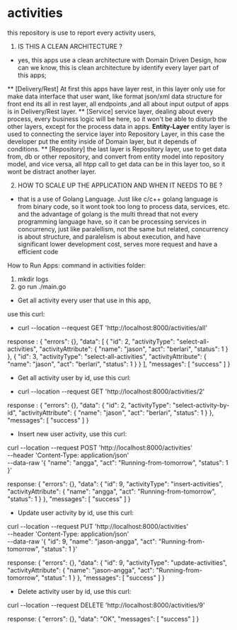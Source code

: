 # activities

this repository is use to report every activity users, 

1. IS THIS A CLEAN ARCHITECTURE ?
- yes, this apps use a clean architecture with Domain Driven Design, how can we know, this is clean architecture by identify every layer part of this apps; 

** [Delivery/Rest] At first this apps have layer rest, in this layer only use for make data interface that user want, like format json/xml data structure for front end its all in rest layer, all endpoints ,and all about input output of apps is in Delivery/Rest layer.
** [Service] service layer, dealing about every process, every business logic will be here, so it won't be able to disturb the other layers, except for the process data in apps.
**Entity-Layer** entity layer is used to connecting the service layer into Repository Layer, in this case the developer put the entity inside of Domain layer, but it depends of conditions.
** [Repository] the last layer is Repository layer, use to get data from, db or other repository, and convert from entity model into repository model, and vice versa, all htpp call to get data can be in this layer too, so it wont be distract another layer.

2. HOW TO SCALE UP THE APPLICATION AND WHEN IT NEEDS TO BE ?
- that is a use of Golang Language. Just like c/c++ golang language is from binary code, so it wont took too long to process data, services, etc. and the advantage of golang is the multi thread that not every programming language have, so it can be processing services in concurrency, just like paralellism, not the same but related, concurrency is about structure, and paralelism is about execution, and have significant lower development cost, serves more request and have a efficient code 

How to Run Apps:
command in activities folder: 
1. mkdir logs
2. go run ./main.go


* Get all activity every user that use in this app, 

use this curl:
- curl --location --request GET 'http://localhost:8000/activities/all'

response :
{
    "errors": {},
    "data": [
        {
            "id": 2,
            "activityType": "select-all-activities",
            "activityAttribute": {
                "name": "jason",
                "act": "berlari",
                "status": 1
            }
        },
        {
            "id": 3,
            "activityType": "select-all-activities",
            "activityAttribute": {
                "name": "jason",
                "act": "berlari",
                "status": 1
            }
        }
    ],
    "messages": [
        "success"
    ]
}

* Get all activity user by id, 
use this curl:

- curl --location --request GET 'http://localhost:8000/activities/2'

response :
{
    "errors": {},
    "data": {
        "id": 2,
        "activityType": "select-activity-by-id",
        "activityAttribute": {
            "name": "jason",
            "act": "berlari",
            "status": 1
        }
    },
    "messages": [
        "success"
    ]
}

* Insert new user activity,
use this curl:

curl --location --request POST 'http://localhost:8000/activities' \
--header 'Content-Type: application/json' \
--data-raw '{
    "name": "angga",
    "act": "Running-from-tomorrow",
    "status": 1
}'

response:
{
    "errors": {},
    "data": {
        "id": 9,
        "activityType": "insert-activities",
        "activityAttribute": {
            "name": "angga",
            "act": "Running-from-tomorrow",
            "status": 1
        }
    },
    "messages": [
        "success"
    ]
}

* Update user activity by id,
use this curl:

curl --location --request PUT 'http://localhost:8000/activities' \
--header 'Content-Type: application/json' \
--data-raw '{
    "id": 9,
    "name": "jason-angga",
    "act": "Running-from-tomorrow",
    "status": 1
}'

response:
{
    "errors": {},
    "data": {
        "id": 9,
        "activityType": "update-activities",
        "activityAttribute": {
            "name": "jason-angga",
            "act": "Running-from-tomorrow",
            "status": 1
        }
    },
    "messages": [
        "success"
    ]
}

* Delete activity user by id,
use this curl:

curl --location --request DELETE 'http://localhost:8000/activities/9'

response:
{
    "errors": {},
    "data": "OK",
    "messages": [
        "success"
    ]
}

<!-- every error or mistakes, will be record in logs folder that create at first before run this apps -->